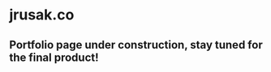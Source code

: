 jrusak.co
==================
## Portfolio page under construction, stay tuned for the final product!



